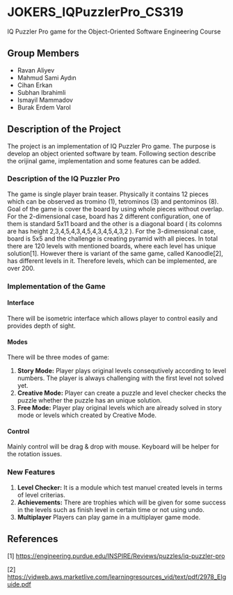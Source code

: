# JOKERS_IQPuzzlerPro_CS319
IQ Puzzler Pro game for the Object-Oriented Software Engineering Course
## Group Members
* Ravan Aliyev
* Mahmud Sami Aydın
* Cihan Erkan
* Subhan Ibrahimli
* Ismayil Mammadov
* Burak Erdem Varol
## Description of the Project
The project is an implementation of IQ Puzzler Pro game. The purpose is develop an object oriented software by team. Following section describe the orijinal game, implementation and some features can be added.
### Description of the IQ Puzzler Pro
The game is single player brain teaser. Physically it contains 12 pieces which can be observed as tromino (1), tetrominos (3)  and pentominos (8). Goal of the game is cover the board by using whole pieces without overlap. For the 2-dimensional case, board has 2 different configuration, one of them is standard 5x11 board and the other is a diagonal board ( its colomns are has height 2,3,4,5,4,3,4,5,4,3,4,5,4,3,2 ).  For the 3-dimensional case, board is 5x5 and the challenge is creating pyramid with all pieces. In total there are 120 levels with mentioned boards, where each level has unique solution[1]. However there is variant of the same game, called Kanoodle[2], has different levels in it. Therefore levels, which can be implemented, are over 200.
### Implementation of the Game
#### Interface
There will be isometric interface which allows player to control easily and provides depth of sight.
#### Modes
There will be three modes of game:
1. **Story Mode:** Player plays original levels consequtively according to level numbers. The player is always challenging with the first level not solved yet.
2. **Creative Mode:** Player can create a puzzle and level checker checks the puzzle whether the puzzle has an unique solution.
3. **Free Mode:** Player play original levels which are already solved in story mode or levels which created by Creative Mode.
#### Control
Mainly control will be drag & drop with mouse. Keyboard will be helper for the rotation issues.
### New Features
1. **Level Checker:** It is a module which test manuel created levels in terms of level criterias.
2. **Achievements:** There are trophies which will be given for some success in the levels such as finish level in certain time or not using undo.
3. **Multiplayer** Players can play game in a multiplayer game mode.
## References
[1] https://engineering.purdue.edu/INSPIRE/Reviews/puzzles/iq-puzzler-pro

[2] https://vidweb.aws.marketlive.com/learningresources_vid/text/pdf/2978_EIguide.pdf
